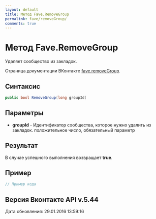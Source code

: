 ```yaml
---
layout: default
title: Метод Fave.RemoveGroup
permalink: fave/removeGroup/
comments: true
---
```

# Метод Fave.RemoveGroup
Удаляет сообщество из закладок.

Страница документации ВКонтакте [fave.removeGroup](https://vk.com/dev/fave.removeGroup).
## Синтаксис
``` csharp
public bool RemoveGroup(long groupId)
```

## Параметры
+ **groupId** - Идентификатор сообщества, которое нужно удалить из закладок. положительное число, обязательный параметр

## Результат
В случае успешного выполнения возвращает **true**.

## Пример
``` csharp
// Пример кода
```

## Версия Вконтакте API v.5.44
Дата обновления: 29.01.2016 13:59:16
